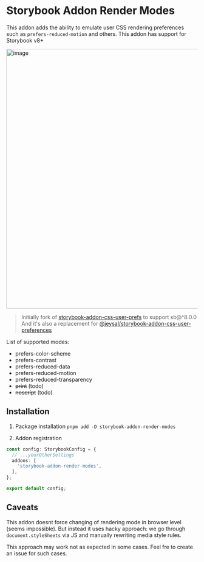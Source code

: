 # Storybook Addon Render Modes

This addon adds the ability to emulate user CSS rendering preferences such as `prefers-reduced-motion` and others.
This addon has support for Storybook v8+

<img width="682" alt="image" src="https://github.com/mnik01/rendering-modes/assets/39025497/d2d0662d-02b8-49c2-a21d-0cf3e157899f">

> Initially fork of [storybook-addon-css-user-prefs](https://github.com/jonathantneal/storybook-addon-css-user-prefs) to support sb@^8.0.0
> And it's also a replacement for [@jeysal/storybook-addon-css-user-preferences](https://www.npmjs.com/package/@jeysal/storybook-addon-css-user-preferences)

List of supported modes:
- prefers-color-scheme
- prefers-contrast
- prefers-reduced-data
- prefers-reduced-motion
- prefers-reduced-transparency
- ~~print~~ (todo)
- ~~noscript~~ (todo)


## Installation

1. Package installation
`pnpm add -D storybook-addon-render-modes`

2. Addon registration
```ts
const config: StorybookConfig = {
  // ...yourOtherSettings
  addons: [
    'storybook-addon-render-modes',
  ],
};

export default config;
```

## Caveats

This addon doesnt force changing of rendering mode in browser level (seems impossible).
But instead it uses hacky approach: we go through `document.styleSheets` via JS and manually rewriting media style rules.

This approach may work not as expected in some cases. Feel fre to create an issue for such cases.
